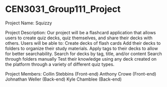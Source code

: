 # CEN3031_Group111_Project

Project Name: Squizzy


Project Description:
Our project will be a flashcard application that allows users to create quiz decks, quiz themselves, and share their decks with others. Users will be able to:
Create decks of flash cards
Add their decks to folders to organize their study materials. 
Apply tags to their decks to allow for better searchability. 
Search for decks by tag, title, and/or content
Search through folders manually
Test their knowledge using any deck created on the platform through a variety of different quiz types. 




Project Members:
Collin Stebbins (Front-end)
Anthony Crowe (Front-end)
Johnathan Weller (Back-end)
Kyle Chamblee (Back-end)

